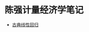 # 陈强计量经济学笔记

* [古典线性回归](https://nbviewer.jupyter.org/github/lei940324/econometrics/blob/master/2.古典线性回归.ipynb)

